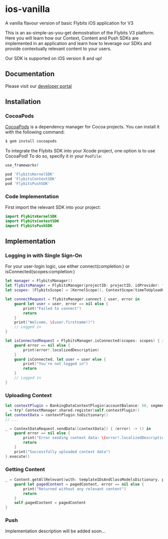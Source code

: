 # ios-vanilla
A vanilla flavour version of basic Flybits iOS application for V3

This is an as-simple-as-you-get demostration of the Flybits V3 platform. Here you will learn how our Context, Content and Push SDKs are implemented in an application and learn how to leverage our SDKs and provide contextually relevant content to your users.

Our SDK is supported on iOS version 8 and up!

## Documentation

Please visit our [developer portal](https://devportal.flybits.com)

## Installation
### CocoaPods

[CocoaPods](http://cocoapods.org) is a dependency manager for Cocoa projects. You can install it with the following command:

```bash
$ gem install cocoapods
```

To integrate the Flybits SDK into your Xcode project, one option is to use CocoaPod! To do so, specify it in your `Podfile`:

```ruby
use_frameworks!

pod 'FlybitsKernelSDK'
pod 'FlybitsContextSDK'
pod 'FlybitsPushSDK'
```

### Code Implementation

First import the relevant SDK into your project:

```swift
import FlybitsKernelSDK
import FlybitsContextSDK
import FlybitsPushSDK
```

## Implementation

### Logging in with Single Sign-On

For your user-login logic, use either connect(completion:) or isConnected(scopes:completion:)

```swift
let manager = FlybitsManager()
let flybitsManager = FlybitsManager(projectID: projectID, idProvider: flybitsIDP, scopes: scopes)
let scopes: [FlybitsScope] = [KernelScope(), ContextScope(timeToUploadContext: 1, timeUnit: Utilities.TimeUnit.minutes), PushScope()]

let connectRequest = flybitsManager.connect { user, error in
    guard let user = user, error == nil else {
        print("Failed to connect")
        return
    }
    print("Welcome, \(user.firstname!)")
    // Logged in
}

let isConnectedRequest = FlybitsManager.isConnected(scopes: scopes) { isConnected, user, error in
    guard error == nil else {
        print(error!.localizedDescription)
    }
    guard isConnected, let user = user else {
        print("You're not logged in")
        return
    }
    // Logged in
}
```

### Uploading Context

```swift
let contextPlugin = BankingDataContextPlugin(accountBalance: 50, segmentation: "Student", creditCard: "VISA")
_ = try? ContextManager.shared.register(self.contextPlugin!)
let contextData = contextPlugin.toDictionary()
// ...

_ = ContextDataRequest.sendData([contextData]) { (error) -> () in
    guard error == nil else {
        print("Error sending context data: \(error!.localizedDescription)")
        return
    }
    print("Successfully uploaded context data")
}.execute()
```

### Getting Content

```swift
_ = Content.getAllRelevant(with: templateIDsAndClassModelsDictionary, pager: pager) { pagedContent, error in
    guard let pagedContent = pagedContent, error == nil else {
        print("Returned without any relevant content")
        return
    }
    self.pagedContent = pagedContent
}
```

### Push

Implementation description will be added soon...
